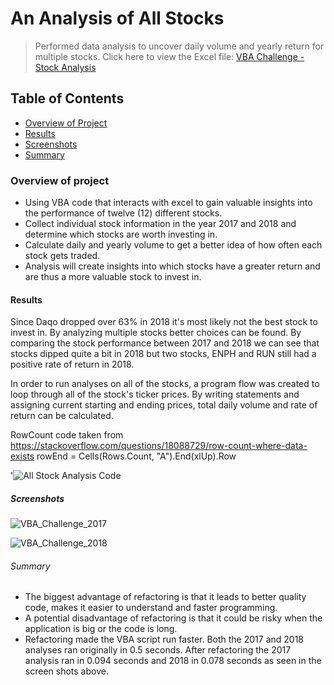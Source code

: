 # An Analysis of All Stocks
> Performed data analysis to uncover daily volume and yearly return for multiple stocks.
Click here to view the Excel file: [VBA Challenge - Stock Analysis](https://github.com/gforce2332/stock-analysis/blob/master/VBA_Challenge.xlsm)


## Table of Contents
* [Overview of Project](#overview-of-project)
* [Results](#results)
* [Screenshots](#screenshots)
* [Summary](#summary)

### Overview of project
- Using VBA code that interacts with excel to gain valuable insights into the performance of twelve (12) different stocks.
- Collect individual stock information in the year 2017 and 2018 and determine which stocks are worth investing in.
- Calculate daily and yearly volume to get a better idea of how often each stock gets traded.
- Analysis will create insights into which stocks have a greater return and are thus a more valuable stock to invest in.


#### Results
Since Daqo dropped over 63% in 2018 it's most likely not the best stock to invest in.
By analyzing multiple stocks better choices can be found. By comparing the stock performance between 2017 and 2018 we can see that stocks dipped quite a bit in 2018 but two stocks,
ENPH and RUN still had a positive rate of return in 2018.

In order to run analyses on all of the stocks, a program flow was created to loop through all of the stock's ticker prices. By writing statements and assigning current starting and ending prices, total daily volume and rate of return can be calculated.

RowCount code taken from https://stackoverflow.com/questions/18088729/row-count-where-data-exists 
rowEnd = Cells(Rows.Count, "A").End(xlUp).Row
 
'![All Stock Analysis Code](https://user-images.githubusercontent.com/98711219/161366912-be3a69ea-59dc-4a4d-8f37-5e275b03839d.png)




##### Screenshots
![VBA_Challenge_2017](https://user-images.githubusercontent.com/98711219/161366922-6e06ccce-f88b-40a2-858d-68e37e8e3df2.png)

![VBA_Challenge_2018](https://user-images.githubusercontent.com/98711219/161366925-7d5cd687-08a0-4666-8466-926b48852e49.png)


###### Summary
* The biggest advantage of refactoring is that it leads to better quality code, makes it easier to understand and faster programming.
* A potential disadvantage of refactoring is that it could be risky when the application is big or the code is long.
* Refactoring made the VBA script run faster. Both the 2017 and 2018 analyses ran originally in 0.5 seconds. After refactoring the 2017 analysis ran in 0.094 seconds and 2018 in 0.078 seconds
  as seen in the screen shots above. 
 




